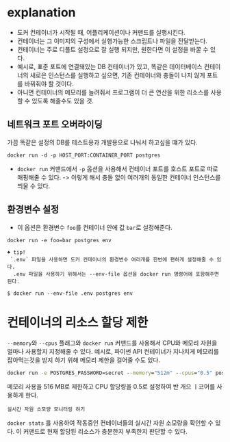 # explanation
- 도커 컨테이너가 시작될 때, 어플리케이션이나 커맨드를 실행시킨다.
- 컨테이너는 그 이미지의 구성에서 실행가능한 스크립트나 파일을 전달받는다.
- 컨테이너는 주로 디폴트 설정으로 잘 실행 되지만, 원한다면 이 설정을 바꿀 수 있다.
- 예시로, 표준 포트에 연결돼있는 DB 컨테이너가 있고, 똑같은 데이터베이스 컨테이너의 새로은 인스턴스를 실행하고 싶으면, 기존 컨테이너와 충돌이 나지 않게 포트를 바꿔줘야 할 것이다.
- 아니면 컨테이너의 메모리를 늘려줘서 프로그램이 더 큰 연산을 위한 리소스를 사용할 수 있도록 해줄수도 있을 것.

## 네트워크 포트 오버라이딩
가끔 똑같은 설정의 DB를 테스트용과 개발용으로 나눠서 하고싶을 떄가 있다.
```
docker run -d -p HOST_PORT:CONTAINER_PORT postgres
```
- `docker run` 커맨드에서 `-p` 옵션을 사용해서 컨테이너 포트를 호스트 포트로 따로 매핑해줄 수 있다. -> 이렇게 해서 충돌 없이 여러개의 동일한 컨테이너 인스턴스를 띄울 수 있다.

## 환경변수 설정
- 이 옵션은 환경변수 `foo`를 컨테이너 안에 값 `bar`로 설정해준다.
```
docker run -e foo=bar postgres env
```

	♠ tip!
	 `.env` 파일을 사용하면 도커 컨테이너의 환경변수 여러개를 한번에 편하게 설정해줄 수 있다.
	  .env 파일을 사용하기 위해서는 --env-file 옵션을 docker run 명령어에 포함해주면 된다.
```
$ docker run --env-file .env postgres env
```

# 컨테이너의 리소스 할당 제한
`--memory`와 `--cpus` 플래그와 `docker run` 커맨드를 사용해서 CPU와 메모리 자원을 얼마나 사용할지 지정해줄 수 있다.
예시로, 파이썬 API 컨테이너가 지나치게 메모리를 잡아먹는것을 방지 하기 위해 메모리 제한을 걸어줄 수도 있다.
```cmd
docker run -e POSTGRES_PASSWORD=secret --memory="512m" --cpus="0.5" postgres
```
메모리 사용을 516 MB로 제한하고 CPU 할당량을 0.5로 설정하여 반 개으 ㅣ코어를 사용하게 한다.

	실시간 자원 소모량 모니터링 하기

`docker stats` 를 사용하여 작동중인 컨테이너들의 실시간 자원 소모량을 확인할 수 있다. 이 커맨드로 현재 할당된 리소스가 충분한지 부족한지 판단할 수 있다.
